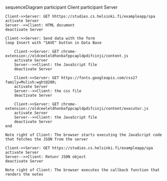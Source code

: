 
  

  sequenceDiagram
    participant Client
    participant Server

    Client->>Server: GET hhttps://studies.cs.helsinki.fi/exampleapp/spa
    activate Server
    Server-->>Client: HTML document
    deactivate Server

    Client->>Server: Send data with the form
    loop Insert with "SAVE" button in Data Base

        Client->>Server: GET chrome-extension://oldceeleldhonbafppcapldpdifcinji/content.js
        activate Server
        Server-->>Client: the JavaScript file
        deactivate Server

        Client->>Server: GET https://fonts.googleapis.com/css2?family=Mulish:wght@200;
        activate Server
        Server-->>Client: the css file
        deactivate Server

        Client->>Server: GET chrome-extension://oldceeleldhonbafppcapldpdifcinji/content/executor.js
        activate Server
        Server-->>Client: the JavaScript file
        deactivate Server
    end
    
    Note right of Client: The browser starts executing the JavaScript code that fetches the JSON from the server

    Client->>Server: GET https://studies.cs.helsinki.fi/exampleapp/spa
    activate Server
    Server-->>Client: Retunr JSON object
    deactivate Server

    Note right of Client: The browser executes the callback function that renders the notes
